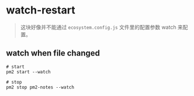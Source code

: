 # watch-restart
> 这块好像并不能通过 `ecosystem.config.js` 文件里的配置参数  watch 来配置。

## watch when file changed
```shell
# start
pm2 start --watch

# stop
pm2 stop pm2-notes --watch
```

